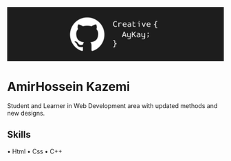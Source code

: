 <img src="https://github.com/CreativeAyKay/CreativeAyKay/blob/main/Github%20Banner.png">

# AmirHossein Kazemi

Student and Learner in Web Development area with updated methods and new designs.

## Skills

• Html
• Css
• C++

